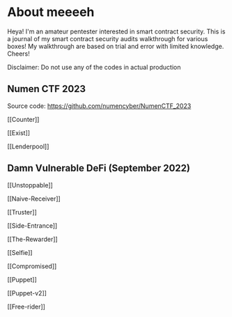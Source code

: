 # About meeeeh

Heya! I'm an amateur pentester interested in smart contract security. This is a journal of my smart contract security audits walkthrough for various boxes! My walkthrough are based on trial and error with limited knowledge. Cheers! 

Disclaimer: Do not use any of the codes in actual production

## Numen CTF 2023
Source code: https://github.com/numencyber/NumenCTF_2023

[[Counter]]

[[Exist]]

[[Lenderpool]]

## Damn Vulnerable DeFi (September 2022)

[[Unstoppable]]

[[Naive-Receiver]]

[[Truster]]

[[Side-Entrance]]

[[The-Rewarder]]

[[Selfie]]

[[Compromised]]

[[Puppet]]

[[Puppet-v2]]

[[Free-rider]]

